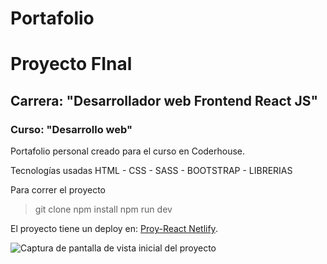 # Portafolio
# Proyecto FInal
## Carrera: "Desarrollador web Frontend React JS"
### Curso: "Desarrollo web"


Portafolio personal creado para el curso en Coderhouse.

Tecnologías usadas HTML - CSS - SASS - BOOTSTRAP - LIBRERIAS 

Para correr el proyecto

> git clone
> npm install
> npm run dev

 El proyecto tiene un deploy en: [Proy-React Netlify](https://pages.github.com/).

 ![Captura de pantalla de vista inicial del proyecto](https://myoctocat.com/assets/images/base-octocat.svg)
